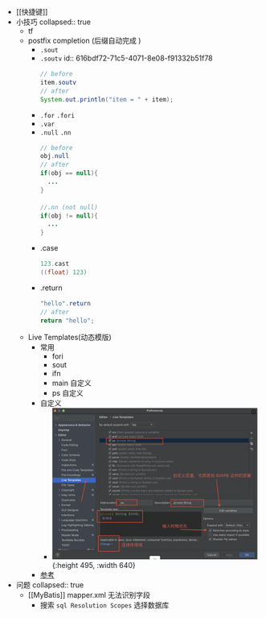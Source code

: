 - [[快捷键]]
- 小技巧
  collapsed:: true
	- tf
	- postfix completion (后缀自动完成 )
		- `.sout`
		- `.soutv`
		  id:: 616bdf72-71c5-4071-8e08-f91332b51f78
		  ```java
		  // before
		  item.soutv
		  // after
		  System.out.println("item = " + item);
		  ```
		- `.for` `.fori`
		- `.var`
		- `.null` `.nn`
		  ```java
		  // before
		  obj.null
		  // after
		  if(obj == null){
		    ...
		  }
		  
		  //.nn (not null)
		  if(obj != null){
		    ...
		  }
		  ```
		- .case
		  ```java
		  123.cast
		  ((float) 123)
		  ```
		- .return
		  ```java
		  "hello".return
		  // after
		  return "hello";
		  ```
	- Live Templates(动态模版)
		- 常用
			- fori
			- sout
			- ifn
			- main 自定义
			- ps 自定义
		- 自定义
			- ![image.png](../assets/image_1634454612285_0.png){:height 495, :width 640}
		- [参考](https://www.jetbrains.com/help/idea/template-variables.html#predefined_functions)
- 问题
  collapsed:: true
	- [[MyBatis]] mapper.xml 无法识别字段
		- 搜索 `sql Resolution Scopes` 选择数据库